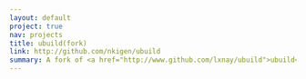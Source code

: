 ```yaml
---
layout: default
project: true
nav: projects
title: ubuild(fork)
link: http://github.com/nkigen/ubuild
summary: A fork of <a href="http://www.github.com/lxnay/ubuild">ubuild</a> with additional simplifications and board support
---
```

